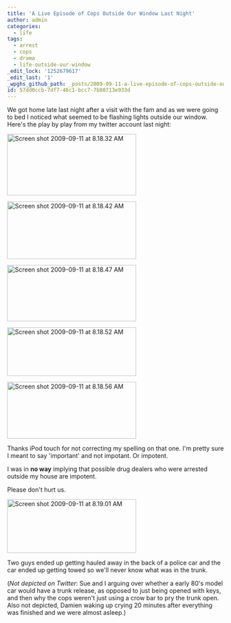 ```yaml
---
title: 'A Live Episode of Cops Outside Our Window Last Night'
author: admin
categories:
  - life
tags:
  - arrest
  - cops
  - drama
  - life-outside-our-window
_edit_lock: '1252679617'
_edit_last: '1'
_wpghs_github_path: _posts/2009-09-11-a-live-episode-of-cops-outside-our-window-last-night.md
id: 57dd0ccb-7df7-46c1-bcc7-7b80713e933d
---
```

<p>We got home late last night after a visit with the fam and as we were going to bed I noticed what seemed to be flashing lights outside our window.  Here's the play by play from my twitter account last night:</p>
<p><a href="https://twitter.com/iChris/status/3906191387"><img src="https://chrisenns.com/wp-content/uploads/2009/09/Screen-shot-2009-09-11-at-8.18.32-AM-300x143.png" alt="Screen shot 2009-09-11 at 8.18.32 AM" title="Screen shot 2009-09-11 at 8.18.32 AM" width="300" height="143" class="aligncenter size-medium wp-image-1791" /></a></p>
<p><a href="https://twitter.com/iChris/status/3906271640"><img src="https://chrisenns.com/wp-content/uploads/2009/09/Screen-shot-2009-09-11-at-8.18.42-AM-300x134.png" alt="Screen shot 2009-09-11 at 8.18.42 AM" title="Screen shot 2009-09-11 at 8.18.42 AM" width="300" height="134" class="aligncenter size-medium wp-image-1792" /></a></p>
<p><a href="https://twitter.com/iChris/status/3906382169"><img src="https://chrisenns.com/wp-content/uploads/2009/09/Screen-shot-2009-09-11-at-8.18.47-AM-300x131.png" alt="Screen shot 2009-09-11 at 8.18.47 AM" title="Screen shot 2009-09-11 at 8.18.47 AM" width="300" height="131" class="aligncenter size-medium wp-image-1793" /></a></p>
<p><a href="https://twitter.com/iChris/status/3906429574"><img src="https://chrisenns.com/wp-content/uploads/2009/09/Screen-shot-2009-09-11-at-8.18.52-AM-300x113.png" alt="Screen shot 2009-09-11 at 8.18.52 AM" title="Screen shot 2009-09-11 at 8.18.52 AM" width="300" height="113" class="aligncenter size-medium wp-image-1794" /></a></p>
<p><a href="https://twitter.com/iChris/status/3906522575"><img src="https://chrisenns.com/wp-content/uploads/2009/09/Screen-shot-2009-09-11-at-8.18.56-AM-300x132.png" alt="Screen shot 2009-09-11 at 8.18.56 AM" title="Screen shot 2009-09-11 at 8.18.56 AM" width="300" height="132" class="aligncenter size-medium wp-image-1795" /></a></p>
<p>Thanks iPod touch for not correcting my spelling on that one.  I'm pretty sure I meant to say 'important' and not impotant.  Or impotent.</p>
<p>I was in <strong>no way</strong> implying that possible drug dealers who were arrested outside my house are impotent.</p>
<p>Please don't hurt us.</p>
<p><a href="https://twitter.com/iChris/status/3906568364"><img src="https://chrisenns.com/wp-content/uploads/2009/09/Screen-shot-2009-09-11-at-8.19.01-AM-300x125.png" alt="Screen shot 2009-09-11 at 8.19.01 AM" title="Screen shot 2009-09-11 at 8.19.01 AM" width="300" height="125" class="aligncenter size-medium wp-image-1796" /></a></p>
<p>Two guys ended up getting hauled away in the back of a police car and the car ended up getting towed so we'll never know what was in the trunk.</p>
<p>(<em>Not depicted on Twitter</em>: Sue and I arguing over whether a early 80's model car would have a trunk release, as opposed to just being opened with keys, and then why the cops weren't just using a crow bar to pry the trunk open.  Also not depicted, Damien waking up crying 20 minutes after everything was finished and we were almost asleep.)</p>
